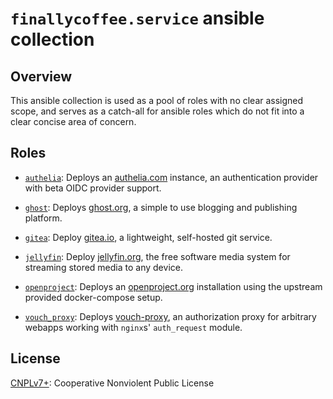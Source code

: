 # `finallycoffee.service` ansible collection

## Overview

This ansible collection is used as a pool of roles with no clear assigned scope,
and serves as a catch-all for ansible roles which do not fit into a clear
concise area of concern.

## Roles

- [`authelia`](roles/authelia/README.md): Deploys an [authelia.com](https://www.authelia.com)
  instance, an authentication provider with beta OIDC provider support.

- [`ghost`](roles/ghost/README.md): Deploys [ghost.org](https://ghost.org/), a simple to use
  blogging and publishing platform.

- [`gitea`](roles/gitea/README.md): Deploy [gitea.io](https://gitea.io), a
  lightweight, self-hosted git service.

- [`jellyfin`](roles/jellyfin/README.md): Deploy [jellyfin.org](https://jellyfin.org),
  the free software media system for streaming stored media to any device.

- [`openproject`](roles/openproject/README.md): Deploys an [openproject.org](https://www.openproject.org)
  installation using the upstream provided docker-compose setup.

- [`vouch_proxy`](roles/vouch_proxy/README.md): Deploys [vouch-proxy](https://github.com/vouch/vouch-proxy),
  an authorization proxy for arbitrary webapps working with `nginx`s' `auth_request` module.

## License

[CNPLv7+](LICENSE.md): Cooperative Nonviolent Public License
